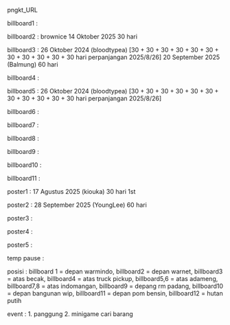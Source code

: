pngkt_URL


billboard1 : 

billboard2 : brownice 14 Oktober 2025 30 hari

billboard3 : 26 Oktober 2024 (bloodtypea) [30 + 30 + 30 + 30 + 30 + 30 + 30 + 30 + 30 + 30 + 30 hari perpanjangan 2025/8/26]
              20 September 2025 (Balmung) 60 hari

billboard4 :  

billboard5 : 26 Oktober 2024 (bloodtypea) [30 + 30 + 30 + 30 + 30 + 30 + 30 + 30 + 30 + 30 + 30 hari perpanjangan 2025/8/26]

billboard6 : 

billboard7 : 

billboard8 :

billboard9 : 

billboard10 : 

billboard11 : 

poster1 : 17 Agustus 2025 (kiouka) 30 hari 1st

poster2 : 28 September 2025 (YoungLee) 60 hari

poster3 : 

poster4 :

poster5 : 

temp pause : 

posisi :
billboard 1 = depan warmindo, billboard2 = depan warnet, billboard3 = atas becak, billboard4 = atas truck pickup, billboard5,6 = atas adameng, billboard7,8 = atas indomangan, billboard9 = depang rm padang, billboard10 = depan bangunan wip, billboard11 = depan pom bensin, billboard12 = hutan putih

event : 1. panggung 2. minigame cari barang
